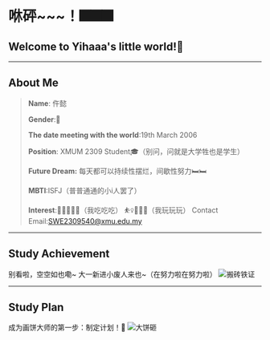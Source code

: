 # 咻砰~~~！🎆🎆🎆  

## Welcome to Yihaaa's little world!🎊  

---

## About Me  
>
>**Name**: 仵懿
>
>**Gender**:👧
>
>**The date meeting with the world**:19th March 2006
>
>**Position**: XMUM 2309 Student🎓（别问，问就是大学牲也是学生）
>
>**Future Dream:** 每天都可以持续性摆烂，间歇性努力🛏🛏  
>
>**MBTI**:ISFJ（普普通通的小i人罢了）
>  
>**Interest**:🍧🍦🍍🍲🍝（我吃吃吃）   ⛹️‍♀️🧙‍♀️🏰（我玩玩玩）
Contact Email:<SWE2309540@xmu.edu.my>
---

## Study Achievement

别看啦，空空如也嘞~
大一新进小废人来也~（在努力啦在努力啦）
![搬砖铁证]("C:\Users\HUAWEI\Desktop\搬砖铁证.jpg""搬砖铁证")

---

## Study Plan

成为画饼大师的第一步：制定计划！👀
![大饼砸]("C:\Users\HUAWEI\Desktop\大饼砸.jpg""大饼砸“)
